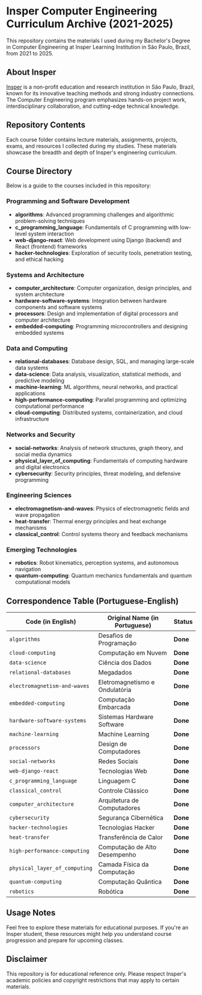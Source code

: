 # Insper Computer Engineering Curriculum Archive (2021-2025)

This repository contains the materials I used during my Bachelor's Degree in Computer Engineering at Insper Learning Institution in São Paulo, Brazil, from 2021 to 2025.

## About Insper

[Insper](https://www.insper.edu.br/en/) is a non-profit education and research institution in São Paulo, Brazil, known for its innovative teaching methods and strong industry connections. The Computer Engineering program emphasizes hands-on project work, interdisciplinary collaboration, and cutting-edge technical knowledge.

## Repository Contents

Each course folder contains lecture materials, assignments, projects, exams, and resources I collected during my studies. These materials showcase the breadth and depth of Insper's engineering curriculum.

## Course Directory

Below is a guide to the courses included in this repository:

### Programming and Software Development
- **algorithms**: Advanced programming challenges and algorithmic problem-solving techniques
- **c_programming_language**: Fundamentals of C programming with low-level system interaction
- **web-django-react**: Web development using Django (backend) and React (frontend) frameworks
- **hacker-technologies**: Exploration of security tools, penetration testing, and ethical hacking

### Systems and Architecture
- **computer_architecture**: Computer organization, design principles, and system architecture
- **hardware-software-systems**: Integration between hardware components and software systems
- **processors**: Design and implementation of digital processors and computer architecture
- **embedded-computing**: Programming microcontrollers and designing embedded systems

### Data and Computing
- **relational-databases**: Database design, SQL, and managing large-scale data systems
- **data-science**: Data analysis, visualization, statistical methods, and predictive modeling
- **machine-learning**: ML algorithms, neural networks, and practical applications
- **high-performance-computing**: Parallel programming and optimizing computational performance
- **cloud-computing**: Distributed systems, containerization, and cloud infrastructure

### Networks and Security
- **social-networks**: Analysis of network structures, graph theory, and social media dynamics
- **physical_layer_of_computing**: Fundamentals of computing hardware and digital electronics
- **cybersecurity**: Security principles, threat modeling, and defensive programming

### Engineering Sciences
- **electromagnetism-and-waves**: Physics of electromagnetic fields and wave propagation
- **heat-transfer**: Thermal energy principles and heat exchange mechanisms
- **classical_control**: Control systems theory and feedback mechanisms

### Emerging Technologies
- **robotics**: Robot kinematics, perception systems, and autonomous navigation
- **quantum-computing**: Quantum mechanics fundamentals and quantum computational models

## Correspondence Table (Portuguese-English)

| Code (in English) | Original Name (in Portuguese) | Status |
| --- | --- | --- |
| `algorithms` | Desafios de Programação | **Done** |
| `cloud-computing` | Computação em Nuvem | **Done** |
| `data-science` | Ciência dos Dados | **Done** |
| `relational-databases` | Megadados | **Done** |
| `electromagnetism-and-waves` | Eletromagnetismo e Ondulatória | **Done** |
| `embedded-computing` | Computação Embarcada | **Done** |
| `hardware-software-systems` | Sistemas Hardware Software | **Done** |
| `machine-learning` | Machine Learning | **Done** |
| `processors` | Design de Computadores | **Done** |
| `social-networks` | Redes Sociais | **Done** |
| `web-django-react` | Tecnologias Web | **Done** |
| `c_programming_language` | Linguagem C | **Done** |
| `classical_control` | Controle Clássico | **Done** |
| `computer_architecture` | Arquitetura de Computadores | **Done** |
| `cybersecurity` | Segurança Cibernética | **Done** |
| `hacker-technologies` | Tecnologias Hacker | **Done** |
| `heat-transfer` | Transferência de Calor | **Done** |
| `high-performance-computing` | Computação de Alto Desempenho | **Done** |
| `physical_layer_of_computing` | Camada Física da Computação | **Done** |
| `quantum-computing` | Computação Quântica | **Done** |
| `robotics` | Robótica | **Done** |

## Usage Notes

Feel free to explore these materials for educational purposes. If you're an Insper student, these resources might help you understand course progression and prepare for upcoming classes.

## Disclaimer

This repository is for educational reference only. Please respect Insper's academic policies and copyright restrictions that may apply to certain materials.
